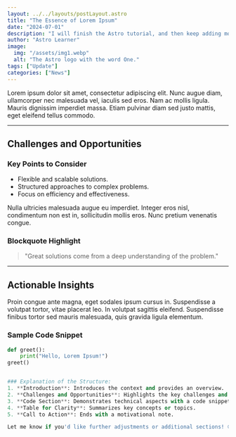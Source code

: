 ```yaml
---
layout: ../../layouts/postLayout.astro
title: "The Essence of Lorem Ipsum"
date: "2024-07-01"
description: "I will finish the Astro tutorial, and then keep adding more posts. Watch this space for more to come"
author: "Astro Learner"
image:
  img: "/assets/img1.webp"
  alt: "The Astro logo with the word One."
tags: ["Update"]
categories: ["News"]
---
```



Lorem ipsum dolor sit amet, consectetur adipiscing elit. Nunc augue diam, ullamcorper nec malesuada vel, iaculis sed eros. Nam ac mollis ligula. Mauris dignissim imperdiet massa. Etiam pulvinar diam sed justo mattis, eget eleifend tellus commodo.

---

## Challenges and Opportunities

### Key Points to Consider
- Flexible and scalable solutions.
- Structured approaches to complex problems.
- Focus on efficiency and effectiveness.

Nulla ultricies malesuada augue eu imperdiet. Integer eros nisl, condimentum non est in, sollicitudin mollis eros. Nunc pretium venenatis congue.

### Blockquote Highlight
> "Great solutions come from a deep understanding of the problem."

---

## Actionable Insights

Proin congue ante magna, eget sodales ipsum cursus in. Suspendisse a volutpat tortor, vitae placerat leo. In volutpat sagittis eleifend. Suspendisse finibus tortor sed mauris malesuada, quis gravida ligula elementum.  

### Sample Code Snippet
```python
def greet():
    print("Hello, Lorem Ipsum!")
greet()


### Explanation of the Structure:
1. **Introduction**: Introduces the context and provides an overview.  
2. **Challenges and Opportunities**: Highlights the key challenges and actionable insights.  
3. **Code Section**: Demonstrates technical aspects with a code snippet.  
4. **Table for Clarity**: Summarizes key concepts or topics.  
5. **Call to Action**: Ends with a motivational note.

Let me know if you'd like further adjustments or additional sections! 😊
